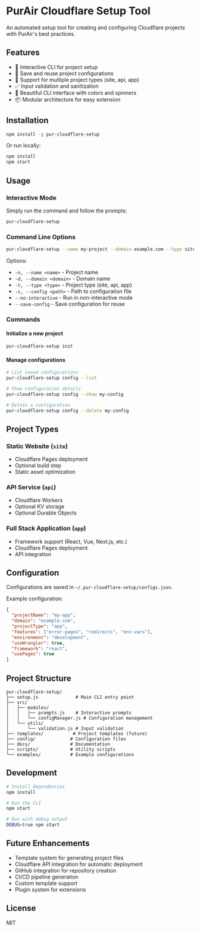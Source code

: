 # PurAir Cloudflare Setup Tool

An automated setup tool for creating and configuring Cloudflare projects with PurAir's best practices.

## Features

- 🚀 Interactive CLI for project setup
- 💾 Save and reuse project configurations
- 🔧 Support for multiple project types (site, api, app)
- ✅ Input validation and sanitization
- 🎨 Beautiful CLI interface with colors and spinners
- 📦 Modular architecture for easy extension

## Installation

```bash
npm install -g pur-cloudflare-setup
```

Or run locally:

```bash
npm install
npm start
```

## Usage

### Interactive Mode

Simply run the command and follow the prompts:

```bash
pur-cloudflare-setup
```

### Command Line Options

```bash
pur-cloudflare-setup --name my-project --domain example.com --type site
```

Options:
- `-n, --name <name>` - Project name
- `-d, --domain <domain>` - Domain name
- `-t, --type <type>` - Project type (site, api, app)
- `-c, --config <path>` - Path to configuration file
- `--no-interactive` - Run in non-interactive mode
- `--save-config` - Save configuration for reuse

### Commands

#### Initialize a new project
```bash
pur-cloudflare-setup init
```

#### Manage configurations
```bash
# List saved configurations
pur-cloudflare-setup config --list

# Show configuration details
pur-cloudflare-setup config --show my-config

# Delete a configuration
pur-cloudflare-setup config --delete my-config
```

## Project Types

### Static Website (`site`)
- Cloudflare Pages deployment
- Optional build step
- Static asset optimization

### API Service (`api`)
- Cloudflare Workers
- Optional KV storage
- Optional Durable Objects

### Full Stack Application (`app`)
- Framework support (React, Vue, Next.js, etc.)
- Cloudflare Pages deployment
- API integration

## Configuration

Configurations are saved in `~/.pur-cloudflare-setup/configs.json`.

Example configuration:
```json
{
  "projectName": "my-app",
  "domain": "example.com",
  "projectType": "app",
  "features": ["error-pages", "redirects", "env-vars"],
  "environment": "development",
  "useWrangler": true,
  "framework": "react",
  "usePages": true
}
```

## Project Structure

```
pur-cloudflare-setup/
├── setup.js              # Main CLI entry point
├── src/
│   ├── modules/
│   │   ├── prompts.js    # Interactive prompts
│   │   └── configManager.js # Configuration management
│   └── utils/
│       └── validation.js # Input validation
├── templates/           # Project templates (future)
├── config/             # Configuration files
├── docs/               # Documentation
├── scripts/            # Utility scripts
└── examples/           # Example configurations
```

## Development

```bash
# Install dependencies
npm install

# Run the CLI
npm start

# Run with debug output
DEBUG=true npm start
```

## Future Enhancements

- Template system for generating project files
- Cloudflare API integration for automatic deployment
- GitHub integration for repository creation
- CI/CD pipeline generation
- Custom template support
- Plugin system for extensions

## License

MIT
